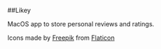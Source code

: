 ##Likey

MacOS app to store personal reviews and ratings.

Icons made by [Freepik]("https://www.freepik.com") from [Flaticon]("https://www.flaticon.com/")
